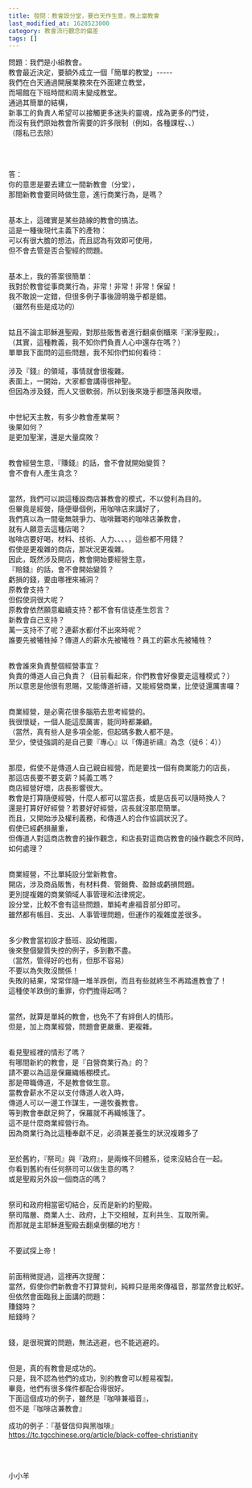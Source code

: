 ```yaml
---
title: 發問：教會設分堂，要白天作生意，晚上當教會
last_modified_at: 1628523000
category: 教會流行觀念的偏差
tags: []
---
```


<p>問題：我們是小組教會。<br>
教會最近決定，要額外成立一個「簡單的教堂」-----<br>
我們在白天通過開展業務來在外面建立教堂，<br>
而場館在下班時間和周末變成教堂。<br>
通過其簡單的結構，<br>
新事工的負責人希望可以接觸更多迷失的靈魂，成為更多的門徒，<br>
而沒有我們原始教會所需要的許多限制（例如，各種課程、、）<br>
（隱私已去除）</p>

<p>&nbsp;</p>

<p><br>
答：<br>
你的意思是要去建立一間新教會（分堂），<br>
那間新教會要同時做生意，進行商業行為，是嗎？</p>

<p><br>
基本上，這確實是某些路線的教會的搞法。<br>
這是一種後現代主義下的產物：<br>
可以有很大膽的想法，而且認為有效即可使用，<br>
但不會去管是否合聖經的問題。</p>

<p><br>
基本上，我的答案很簡單：<br>
我對於教會從事商業行為，非常！非常！非常！保留！<br>
我不敢說一定錯，但很多例子事後證明幾乎都是錯。<br>
（雖然有些是成功的）</p>

<p>&nbsp;<br>
姑且不論主耶穌進聖殿，對那些販售者進行翻桌倒櫃來『潔淨聖殿』，<br>
（其實，這種教義，我不知你們負責人心中還存在嗎？）<br>
單單我下面問的這些問題，我不知你們如何看待：<br>
&nbsp;<br>
涉及『錢』的領域，事情就會很複雜。<br>
表面上，一開始，大家都會講得很神聖。<br>
但因為涉及錢，而人又很軟弱，所以到後來幾乎都墮落與敗壞。</p>

<p><br>
中世紀天主教，有多少教會產業啊？<br>
後果如何？<br>
是更加聖潔，還是大量腐敗？</p>

<p><br>
教會經營生意，『賺錢』的話，會不會就開始變質？<br>
會不會有人產生貪念？</p>

<p><br>
當然，我們可以說這種設商店兼教會的模式，不以營利為目的。<br>
但畢竟是經營，隨便舉個例，用咖啡店來講好了，<br>
我們真以為一間毫無競爭力、咖啡難喝的咖啡店兼教會，<br>
就有人願意去這種店喝？<br>
咖啡店要好喝，材料、技術、人力、、、、，這些都不用錢？<br>
假使是更複雜的商店，那狀況更複雜。<br>
因此，既然涉及開店，教會開始要經營生意，<br>
『賠錢』的話，會不會開始變質？<br>
虧損的錢，要由哪裡來補洞？<br>
原教會支持？<br>
但假使洞很大呢？<br>
原教會依然願意繼續支持？都不會有信徒產生怨言？<br>
新教會自己支持？<br>
萬一支持不了呢？連薪水都付不出來時呢？<br>
誰要先被犧牲掉？傳道人的薪水先被犧牲？員工的薪水先被犧牲？</p>

<p><br>
教會誰來負責整個經營事宜？<br>
負責的傳道人自己負責？（目前看起來，你們教會好像要走這種模式？）<br>
所以意思是他很有恩賜，又能傳道祈禱，又能經營商業，比使徒還厲害囉？</p>

<p><br>
商業經營，是必需花很多腦筋去思考經營的。<br>
我很懷疑，一個人能這麼厲害，能同時都兼顧。<br>
（當然，真有些人是多項全能，但起碼多數人都不是。<br>
至少，使徒強調的是自己要『專心』以『傳道祈禱』為念（徒6：4））</p>

<p><br>
那麼，假使不是傳道人自己親自經營，而是要找一個有商業能力的店長，<br>
那這店長要不要支薪？純義工嗎？<br>
商店經營好壞，店長影響很大。<br>
教會是打算隨便經營，什麼人都可以當店長，或是店長可以隨時換人？<br>
還是打算好好經營？若要好好經營，店長就沒那麼簡單。<br>
而且，又開始涉及權利義務，和傳道人的合作協調狀況了。<br>
假使已經虧損嚴重，<br>
但傳道人對這商店教會的操作觀念，和店長對這商店教會的操作觀念不同時，<br>
如何處理？</p>

<p><br>
商業經營，不比單純設分堂新教會。<br>
開店，涉及商品販售，有材料費、管銷費、盈餘或虧損問題。<br>
更別提複雜的商業領域人事管理和法律規定。<br>
設分堂，比較不會有這些問題，單純考慮福音部分即可。<br>
雖然都有帳目、支出、人事管理問題，但運作的複雜度差很多。</p>

<p><br>
多少教會當初設才藝班、設幼稚園，<br>
後來整個變質失控的例子，多到數不盡。<br>
（當然，管得好的也有，但那不容易）<br>
不要以為失敗沒關係！<br>
失敗的結果，常常伴隨一堆羊跌倒，而且有些就終生不再踏進教會了！<br>
這種使羊跌倒的重罪，你們擔得起嗎？<br>
&nbsp;</p>

<p>當然，就算是單純的教會，也免不了有絆倒人的情形。<br>
但是，加上商業經營，問題會更嚴重、更複雜。</p>

<p><br>
看見聖經裡的情形了嗎？<br>
有哪間新約的教會，是『自營商業行為』的？<br>
請不要以為這是保羅織帳棚模式。<br>
那是帶職傳道，不是教會做生意。<br>
當教會薪水不足以支付傳道人收入時，<br>
傳道人可以一邊工作謀生，一邊牧養教會。<br>
等到教會奉獻足夠了，保羅就不再織帳篷了。<br>
這不是什麼商業經營行為。<br>
因為商業行為比這種奉獻不足，必須兼差養生的狀況複雜多了</p>

<p><br>
至於舊約，『祭司』與『政府』，是兩條不同體系，從來沒結合在一起。<br>
你看到舊約有任何祭司可以做生意的嗎？<br>
或是聖殿另外設一個商店的嗎？</p>

<p><br>
祭司和政府相當密切結合，反而是新約的聖殿。<br>
祭司階層、商業人士、政府，上下交相賊，互利共生、互取所需。<br>
而那就是主耶穌進聖殿去翻桌倒櫃的地方！</p>

<p>&nbsp;<br>
不要試探上帝！<br>
&nbsp;</p>

<p>前面稍微提過，這裡再次提醒：<br>
當然，假使你們新教會不打算營利，純粹只是用來傳福音，那當然會比較好。<br>
但依然會面臨我上面講的問題：<br>
賺錢時？<br>
賠錢時？<br>
&nbsp;</p>

<p>錢，是很現實的問題，無法逃避，也不能逃避的。</p>

<p><br>
但是，真的有教會是成功的。<br>
只是，我不認為他們的成功，別的教會可以輕易複製。<br>
畢竟，他們有很多條件都配合得很好。<br>
下面這個成功的例子，雖然是『咖啡兼福音』，<br>
但不是『咖啡店兼教會』</p>

<p>成功的例子：『基督信仰與黑咖啡』<br>
<a href="https://tc.tgcchinese.org/article/black-coffee-christianity" target="_blank">https://tc.tgcchinese.org/article/black-coffee-christianity</a></p>

<p>&nbsp;</p>

<p><br>
小小羊</p>

<p>&nbsp;</p>

